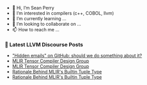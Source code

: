 - 👋 Hi, I’m Sean Perry
- 👀 I’m interested in compilers (c++, COBOL, llvm)
- 🌱 I’m currently learning ...
- 💞️ I’m looking to collaborate on ...
- 📫 How to reach me ...

<!---
s66perry/s66perry is a ✨ special ✨ repository because its `README.md` (this file) appears on your GitHub profile.
You can click the Preview link to take a look at your changes.
--->
### 📕 Latest LLVM Discourse Posts

<!-- DISCOURSE-LLVM:START -->
- [&quot;Hidden emails&quot; on GitHub: should we do something about it?](https://discourse.llvm.org/t/hidden-emails-on-github-should-we-do-something-about-it/74223?page=5#post_81)
- [MLIR Tensor Compiler Design Group](https://discourse.llvm.org/t/mlir-tensor-compiler-design-group/84386#post_5)
- [MLIR Tensor Compiler Design Group](https://discourse.llvm.org/t/mlir-tensor-compiler-design-group/84386#post_4)
- [Rationale Behind MLIR&#39;s Builtin Tuple Type](https://discourse.llvm.org/t/rationale-behind-mlirs-builtin-tuple-type/84424#post_8)
- [Rationale Behind MLIR&#39;s Builtin Tuple Type](https://discourse.llvm.org/t/rationale-behind-mlirs-builtin-tuple-type/84424#post_7)
<!-- DISCOURSE-LLVM:END -->
